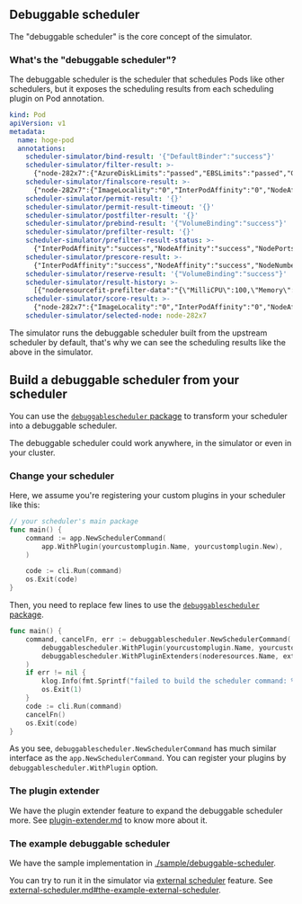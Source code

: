 ## Debuggable scheduler

The "debuggable scheduler" is the core concept of the simulator.

### What's the "debuggable scheduler"?

The debuggable scheduler is the scheduler that schedules Pods like other schedulers, 
but it exposes the scheduling results from each scheduling plugin on Pod annotation.

```yaml
kind: Pod
apiVersion: v1
metadata:
  name: hoge-pod
  annotations:
    scheduler-simulator/bind-result: '{"DefaultBinder":"success"}'
    scheduler-simulator/filter-result: >-
      {"node-282x7":{"AzureDiskLimits":"passed","EBSLimits":"passed","GCEPDLimits":"passed","InterPodAffinity":"passed","NodeAffinity":"passed","NodeName":"passed","NodePorts":"passed","NodeResourcesFit":"passed","NodeUnschedulable":"passed","NodeVolumeLimits":"passed","PodTopologySpread":"passed","TaintToleration":"passed","VolumeBinding":"passed","VolumeRestrictions":"passed","VolumeZone":"passed"},"node-gp9t4":{"AzureDiskLimits":"passed","EBSLimits":"passed","GCEPDLimits":"passed","InterPodAffinity":"passed","NodeAffinity":"passed","NodeName":"passed","NodePorts":"passed","NodeResourcesFit":"passed","NodeUnschedulable":"passed","NodeVolumeLimits":"passed","PodTopologySpread":"passed","TaintToleration":"passed","VolumeBinding":"passed","VolumeRestrictions":"passed","VolumeZone":"passed"}}
    scheduler-simulator/finalscore-result: >-
      {"node-282x7":{"ImageLocality":"0","InterPodAffinity":"0","NodeAffinity":"0","NodeNumber":"0","NodeResourcesBalancedAllocation":"76","NodeResourcesFit":"73","PodTopologySpread":"200","TaintToleration":"300","VolumeBinding":"0"},"node-gp9t4":{"ImageLocality":"0","InterPodAffinity":"0","NodeAffinity":"0","NodeNumber":"0","NodeResourcesBalancedAllocation":"76","NodeResourcesFit":"73","PodTopologySpread":"200","TaintToleration":"300","VolumeBinding":"0"}}
    scheduler-simulator/permit-result: '{}'
    scheduler-simulator/permit-result-timeout: '{}'
    scheduler-simulator/postfilter-result: '{}'
    scheduler-simulator/prebind-result: '{"VolumeBinding":"success"}'
    scheduler-simulator/prefilter-result: '{}'
    scheduler-simulator/prefilter-result-status: >-
      {"InterPodAffinity":"success","NodeAffinity":"success","NodePorts":"success","NodeResourcesFit":"success","PodTopologySpread":"success","VolumeBinding":"success","VolumeRestrictions":"success"}
    scheduler-simulator/prescore-result: >-
      {"InterPodAffinity":"success","NodeAffinity":"success","NodeNumber":"success","PodTopologySpread":"success","TaintToleration":"success"}
    scheduler-simulator/reserve-result: '{"VolumeBinding":"success"}'
    scheduler-simulator/result-history: >-
      [{"noderesourcefit-prefilter-data":"{\"MilliCPU\":100,\"Memory\":17179869184,\"EphemeralStorage\":0,\"AllowedPodNumber\":0,\"ScalarResources\":null}","scheduler-simulator/bind-result":"{\"DefaultBinder\":\"success\"}","scheduler-simulator/filter-result":"{\"node-282x7\":{\"AzureDiskLimits\":\"passed\",\"EBSLimits\":\"passed\",\"GCEPDLimits\":\"passed\",\"InterPodAffinity\":\"passed\",\"NodeAffinity\":\"passed\",\"NodeName\":\"passed\",\"NodePorts\":\"passed\",\"NodeResourcesFit\":\"passed\",\"NodeUnschedulable\":\"passed\",\"NodeVolumeLimits\":\"passed\",\"PodTopologySpread\":\"passed\",\"TaintToleration\":\"passed\",\"VolumeBinding\":\"passed\",\"VolumeRestrictions\":\"passed\",\"VolumeZone\":\"passed\"},\"node-gp9t4\":{\"AzureDiskLimits\":\"passed\",\"EBSLimits\":\"passed\",\"GCEPDLimits\":\"passed\",\"InterPodAffinity\":\"passed\",\"NodeAffinity\":\"passed\",\"NodeName\":\"passed\",\"NodePorts\":\"passed\",\"NodeResourcesFit\":\"passed\",\"NodeUnschedulable\":\"passed\",\"NodeVolumeLimits\":\"passed\",\"PodTopologySpread\":\"passed\",\"TaintToleration\":\"passed\",\"VolumeBinding\":\"passed\",\"VolumeRestrictions\":\"passed\",\"VolumeZone\":\"passed\"}}","scheduler-simulator/finalscore-result":"{\"node-282x7\":{\"ImageLocality\":\"0\",\"InterPodAffinity\":\"0\",\"NodeAffinity\":\"0\",\"NodeNumber\":\"0\",\"NodeResourcesBalancedAllocation\":\"76\",\"NodeResourcesFit\":\"73\",\"PodTopologySpread\":\"200\",\"TaintToleration\":\"300\",\"VolumeBinding\":\"0\"},\"node-gp9t4\":{\"ImageLocality\":\"0\",\"InterPodAffinity\":\"0\",\"NodeAffinity\":\"0\",\"NodeNumber\":\"0\",\"NodeResourcesBalancedAllocation\":\"76\",\"NodeResourcesFit\":\"73\",\"PodTopologySpread\":\"200\",\"TaintToleration\":\"300\",\"VolumeBinding\":\"0\"}}","scheduler-simulator/permit-result":"{}","scheduler-simulator/permit-result-timeout":"{}","scheduler-simulator/postfilter-result":"{}","scheduler-simulator/prebind-result":"{\"VolumeBinding\":\"success\"}","scheduler-simulator/prefilter-result":"{}","scheduler-simulator/prefilter-result-status":"{\"InterPodAffinity\":\"success\",\"NodeAffinity\":\"success\",\"NodePorts\":\"success\",\"NodeResourcesFit\":\"success\",\"PodTopologySpread\":\"success\",\"VolumeBinding\":\"success\",\"VolumeRestrictions\":\"success\"}","scheduler-simulator/prescore-result":"{\"InterPodAffinity\":\"success\",\"NodeAffinity\":\"success\",\"NodeNumber\":\"success\",\"PodTopologySpread\":\"success\",\"TaintToleration\":\"success\"}","scheduler-simulator/reserve-result":"{\"VolumeBinding\":\"success\"}","scheduler-simulator/score-result":"{\"node-282x7\":{\"ImageLocality\":\"0\",\"InterPodAffinity\":\"0\",\"NodeAffinity\":\"0\",\"NodeNumber\":\"0\",\"NodeResourcesBalancedAllocation\":\"76\",\"NodeResourcesFit\":\"73\",\"PodTopologySpread\":\"0\",\"TaintToleration\":\"0\",\"VolumeBinding\":\"0\"},\"node-gp9t4\":{\"ImageLocality\":\"0\",\"InterPodAffinity\":\"0\",\"NodeAffinity\":\"0\",\"NodeNumber\":\"0\",\"NodeResourcesBalancedAllocation\":\"76\",\"NodeResourcesFit\":\"73\",\"PodTopologySpread\":\"0\",\"TaintToleration\":\"0\",\"VolumeBinding\":\"0\"}}","scheduler-simulator/selected-node":"node-282x7"}]
    scheduler-simulator/score-result: >-
      {"node-282x7":{"ImageLocality":"0","InterPodAffinity":"0","NodeAffinity":"0","NodeNumber":"0","NodeResourcesBalancedAllocation":"76","NodeResourcesFit":"73","PodTopologySpread":"0","TaintToleration":"0","VolumeBinding":"0"},"node-gp9t4":{"ImageLocality":"0","InterPodAffinity":"0","NodeAffinity":"0","NodeNumber":"0","NodeResourcesBalancedAllocation":"76","NodeResourcesFit":"73","PodTopologySpread":"0","TaintToleration":"0","VolumeBinding":"0"}}
    scheduler-simulator/selected-node: node-282x7
```

The simulator runs the debuggable scheduler built from the upstream scheduler by default,
that's why we can see the scheduling results like the above in the simulator.

## Build a debuggable scheduler from your scheduler

You can use the [`debuggablescheduler` package](../pkg/debuggablescheduler) to transform your scheduler into a debuggable scheduler.

The debuggable scheduler could work anywhere, in the simulator or even in your cluster.

### Change your scheduler

Here, we assume you're registering your custom plugins in your scheduler like this:

```go
// your scheduler's main package
func main() {
	command := app.NewSchedulerCommand(
		app.WithPlugin(yourcustomplugin.Name, yourcustomplugin.New),
	)

	code := cli.Run(command)
	os.Exit(code)
}
```

Then, you need to replace few lines to use the [`debuggablescheduler` package](../pkg/debuggablescheduler).

```go
func main() {
	command, cancelFn, err := debuggablescheduler.NewSchedulerCommand(
        debuggablescheduler.WithPlugin(yourcustomplugin.Name, yourcustomplugin.New),
        debuggablescheduler.WithPluginExtenders(noderesources.Name, extender.New), // [optional] see plugin-extender.md about PluginExtender.
    )
    if err != nil {
        klog.Info(fmt.Sprintf("failed to build the scheduler command: %+v", err))
        os.Exit(1)
    }
    code := cli.Run(command)
    cancelFn()
    os.Exit(code)
}
```

As you see, `debuggablescheduler.NewSchedulerCommand` has much similar interface as the `app.NewSchedulerCommand`.
You can register your plugins by `debuggablescheduler.WithPlugin` option.

### The plugin extender

We have the plugin extender feature to expand the debuggable scheduler more.
See [plugin-extender.md](./plugin-extender.md) to know more about it.

### The example debuggable scheduler

We have the sample implementation in [./sample/debuggable-scheduler](./sample/debuggable-scheduler).

You can try to run it in the simulator via [external scheduler](./external-scheduler.md) feature.
See [external-scheduler.md#the-example-external-scheduler](./external-scheduler.md#the-example-external-scheduler).
